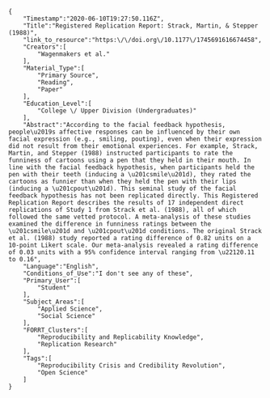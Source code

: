 
    {
        "Timestamp":"2020-06-10T19:27:50.116Z",
        "Title":"Registered Replication Report: Strack, Martin, & Stepper (1988)",
        "link_to_resource":"https:\/\/doi.org\/10.1177\/1745691616674458",
        "Creators":[
            "Wagenmakers et al."
        ],
        "Material_Type":[
            "Primary Source",
            "Reading",
            "Paper"
        ],
        "Education_Level":[
            "College \/ Upper Division (Undergraduates)"
        ],
        "Abstract":"According to the facial feedback hypothesis, people\u2019s affective responses can be influenced by their own facial expression (e.g., smiling, pouting), even when their expression did not result from their emotional experiences. For example, Strack, Martin, and Stepper (1988) instructed participants to rate the funniness of cartoons using a pen that they held in their mouth. In line with the facial feedback hypothesis, when participants held the pen with their teeth (inducing a \u201csmile\u201d), they rated the cartoons as funnier than when they held the pen with their lips (inducing a \u201cpout\u201d). This seminal study of the facial feedback hypothesis has not been replicated directly. This Registered Replication Report describes the results of 17 independent direct replications of Study 1 from Strack et al. (1988), all of which followed the same vetted protocol. A meta-analysis of these studies examined the difference in funniness ratings between the \u201csmile\u201d and \u201cpout\u201d conditions. The original Strack et al. (1988) study reported a rating difference of 0.82 units on a 10-point Likert scale. Our meta-analysis revealed a rating difference of 0.03 units with a 95% confidence interval ranging from \u22120.11 to 0.16",
        "Language":"English",
        "Conditions_of_Use":"I don't see any of these",
        "Primary_User":[
            "Student"
        ],
        "Subject_Areas":[
            "Applied Science",
            "Social Science"
        ],
        "FORRT_Clusters":[
            "Reproducibility and Replicability Knowledge",
            "Replication Research"
        ],
        "Tags":[
            "Reproducibility Crisis and Credibility Revolution",
            "Open Science"
        ]
    }
